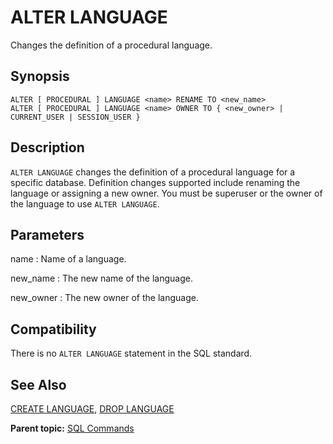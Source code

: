 # ALTER LANGUAGE 

Changes the definition of a procedural language.

## <a id="section2"></a>Synopsis 

``` {#sql_command_synopsis}
ALTER [ PROCEDURAL ] LANGUAGE <name> RENAME TO <new_name>
ALTER [ PROCEDURAL ] LANGUAGE <name> OWNER TO { <new_owner> | CURRENT_USER | SESSION_USER }
```

## <a id="section3"></a>Description 

`ALTER LANGUAGE` changes the definition of a procedural language for a specific database. Definition changes supported include renaming the language or assigning a new owner. You must be superuser or the owner of the language to use `ALTER LANGUAGE`.

## <a id="section4"></a>Parameters 

name
:   Name of a language.

new\_name
:   The new name of the language.

new\_owner
:   The new owner of the language.

## <a id="section5"></a>Compatibility 

There is no `ALTER LANGUAGE` statement in the SQL standard.

## <a id="section6"></a>See Also 

[CREATE LANGUAGE](CREATE_LANGUAGE.html), [DROP LANGUAGE](DROP_LANGUAGE.html)

**Parent topic:** [SQL Commands](../sql_commands/sql_ref.html)

